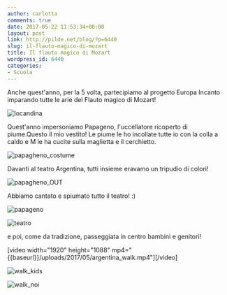 ```yaml
---
author: carlotta
comments: true
date: 2017-05-22 11:53:34+00:00
layout: post
link: http://pilde.net/blog/?p=6440
slug: il-flauto-magico-di-mozart
title: Il flauto magico di Mozart
wordpress_id: 6440
categories:
- Scuola
---
```


Anche quest'anno, per la 5 volta, partecipiamo al progetto Europa Incanto imparando tutte le arie del Flauto magico di Mozart!

![locandina]({{baseurl}}/uploads/2017/05/locandina.jpg)


Quest'anno impersoniamo Papageno, l'uccellatore ricoperto di piume.Questo il mio vestito! Le piume le ho incollate tutte io con la colla a caldo e M le ha cucite sulla maglietta e il cerchietto.

![papagheno_costume]({{baseurl}}/uploads/2017/05/papagheno_costume.jpg)


Davanti al teatro Argentina, tutti insieme eravamo un tripudio di colori!

![papagheno_OUT]({{baseurl}}/uploads/2017/05/papagheno_OUT.jpg)


Abbiamo cantato e spiumato tutto il teatro! :)




![papageno]({{baseurl}}/uploads/2017/05/papageno.jpg)


 ![teatro]({{baseurl}}/uploads/2017/05/teatro.jpg)


e poi, come da tradizione, passeggiata in centro bambini e genitori!

[video width="1920" height="1088" mp4="{{baseurl}}/uploads/2017/05/argentina_walk.mp4"][/video]

![walk_kids]({{baseurl}}/uploads/2017/05/walk_kids.jpg)


 ![walk_noi]({{baseurl}}/uploads/2017/05/walk_noi.jpg)



